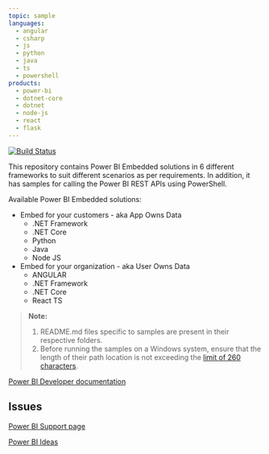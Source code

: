 ```yaml
---
topic: sample
languages:
  - angular
  - csharp
  - js
  - python
  - java
  - ts
  - powershell
products:
  - power-bi
  - dotnet-core
  - dotnet
  - node-js
  - react
  - flask
---
```


[![Build Status](https://powerbi.visualstudio.com/Embedded/_apis/build/status/Devolper-Samples-Azure%20Web%20App%20for%20ASP.NET-CI?branchName=master)](https://powerbi.visualstudio.com/Embedded/_build/latest?definitionId=2824&branchName=master)

This repository contains Power BI Embedded solutions in 6 different frameworks to suit different scenarios as per requirements.
In addition, it has samples for calling the Power BI REST APIs using PowerShell.


Available Power BI Embedded solutions:
  * Embed for your customers - aka App Owns Data
    * .NET Framework
    * .NET Core
    * Python
    * Java
    * Node JS
  * Embed for your organization - aka User Owns Data
    * ANGULAR
    * .NET Framework
    * .NET Core
    * React TS


> **Note:**
> 1. README.md files specific to samples are present in their respective folders.
> 2. Before running the samples on a Windows system, ensure that the length of their path location is not exceeding the [limit of 260 characters](https://docs.microsoft.com/en-us/windows/win32/fileio/maximum-file-path-limitation).

[Power BI Developer documentation](https://docs.microsoft.com/en-us/power-bi/developer/)

## Issues
[Power BI Support page](https://powerbi.microsoft.com/en-us/support/)

[Power BI Ideas](https://ideas.powerbi.com)
